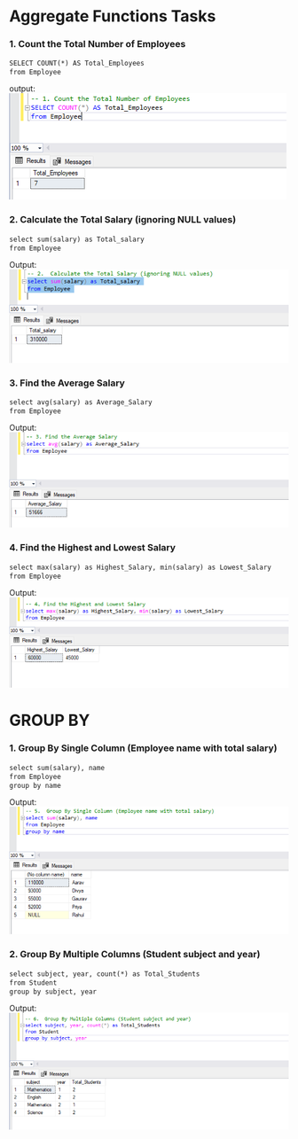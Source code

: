 # Aggregate Functions Tasks
### 1. Count the Total Number of Employees
```
SELECT COUNT(*) AS Total_Employees 
from Employee

```
output:
![Total_Employees](img/1.png)

### 2.  Calculate the Total Salary (ignoring NULL values) 
```
select sum(salary) as Total_salary
from Employee

```
Output:
![Total_salary](img/2.png)

### 3. Find the Average Salary
```
select avg(salary) as Average_Salary
from Employee
```
Output:
![Average_Salary](img/3.png)

### 4. Find the Highest and Lowest Salary
```
select max(salary) as Highest_Salary, min(salary) as Lowest_Salary
from Employee
```

Output:
![Highest_and_Lowest_Salary](img/4.png)

# GROUP BY 
### 1.  Group By Single Column (Employee name with total salary)
```
select sum(salary), name
from Employee
group by name
```

Output:
![Group_By_Single_Column](img/5.png)

### 2.  Group By Multiple Columns (Student subject and year)
```
select subject, year, count(*) as Total_Students
from Student
group by subject, year

``` 
Output:
![Group_By_Multiple_Columns](img/6.png)






